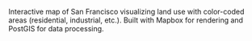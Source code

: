 Interactive map of San Francisco visualizing land use with color-coded areas (residential, industrial, etc.). Built with Mapbox for rendering and PostGIS for data processing.
